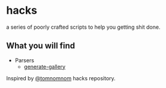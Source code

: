 # hacks
a series of poorly crafted scripts to help you getting shit done.

## What you will find
* Parsers
  * [generate-gallery](https://github.com/hatecomputers/hacks/tree/master/generate-gallery)
  
Inspired by [@tomnomnom](http://github.com/tomnomnom) hacks repository.
